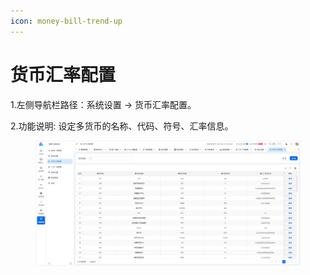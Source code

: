 ```yaml
---
icon: money-bill-trend-up
---
```


# 货币汇率配置

1.左侧导航栏路径：系统设置 → 货币汇率配置。

2.功能说明: 设定多货币的名称、代码、符号、汇率信息。

<figure><img src="../.gitbook/assets/image (263).png" alt=""><figcaption></figcaption></figure>
